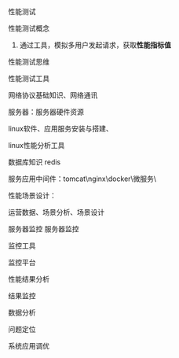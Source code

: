 性能测试

性能测试概念

1. 通过工具，模拟多用户发起请求，获取**性能指标值**

性能测试思维

性能测试工具

网络协议基础知识、网络通讯

服务器：服务器硬件资源

linux软件、应用服务安装与搭建、

linux性能分析工具

数据库知识  redis

服务应用中间件：tomcat\nginx\docker\微服务\

性能场景设计：

运营数据、场景分析、场景设计

服务器监控
服务器监控

监控工具

监控平台

性能结果分析

结果监控

数据分析

问题定位

系统应用调优



